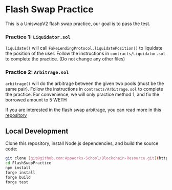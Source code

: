 # Flash Swap Practice
This is a UniswapV2 flash swap practice, our goal is to pass the test.

### Practice 1: `Liquidator.sol`
`liquidate()` will call `FakeLendingProtocol.liquidatePosition()` to liquidate the position of the user.
Follow the instructions in `contracts/Liquidator.sol` to complete the practice.
(Do not change any other files)

### Practice 2: `Arbitrage.sol`
`arbitrage()` will do the arbitrage between the given two pools (must be the same pair).
Follow the instructions in `contracts/Arbitrage.sol` to complete the practice.
For convenience, we will only practice method 1, and fix the borrowed amount to 5 WETH

If you are interested in the flash swap arbitrage, you can read more in this [repository](https://github.com/paco0x/amm-arbitrageur)

## Local Development
Clone this repository, install Node.js dependencies, and build the source code:

```bash
git clone [git@github.com:AppWorks-School/Blockchain-Resource.git](https://github.com/aechen1202/FlashSwapPractice.git)
cd FlashSwapPractice
npm install
forge install
forge build
forge test
```

